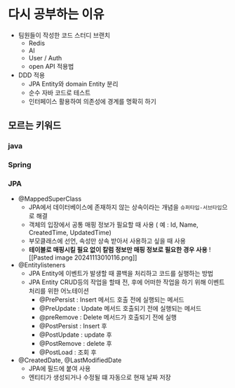 # 다시 공부하는 이유 
- 팀원들이 작성한 코드 스터디 브랜치 
	- Redis 
	- AI
	- User / Auth
	- open API 적용법
- DDD 적용
	- JPA Entity와 domain Entity 분리
	- 순수 자바 코드로 테스트 
	- 인터페이스 활용하여 의존성에 경계를 명확히 하기

## 모르는 키워드 

### java 

### Spring

### JPA
- @MappedSuperClass
	- JPA에서 데이터베이스에 존재하지 않는 상속이라는 개념을 `슈퍼타입-서브타입`으로 해결
	- 객체의 입장에서 공통 매핑 정보가 필요할 때 사용 ( 예 : Id, Name, CreatedTime, UpdatedTime)
	- 부모클래스에 선언, 속성만 상속 받아서 사용하고 싶을 때 사용
	- **테이블로 매핑시킬 필요 없이 칼럼 정보만 매핑 정보로 필요한 경우 사용**
![[Pasted image 20241113010116.png]]
- @Entitylisteners
	- JPA Entity에 이벤트가 발생할 때 콜백을 처리하고 코드를 실행하는 방법
	- JPA Entity CRUD등의 작업을 할때 전, 후에 어떠한 작업을 하기 위해 이벤트 처리를 위한 어노테이션
		- @PrePersist : Insert 메서드 호출 전에 실행되는 메서드
		- @PreUpdate : Update 메서드 호출되기 전에 실행되는 메서드
		- @preRemove : Delete 메서드가 호출되기 전에 실행
		- @PostPersist : Insert 후 
		- @PostUpdate : update 후
		- @PostRemove : delete 후
		- @PostLoad : 조회 후
- @CreatedDate, @LastModifiedDate 
	- JPA에 필드에 붙여 사용
	- 엔티티가 생성되거나 수정될 떄 자동으로 현재 날짜 저장 
